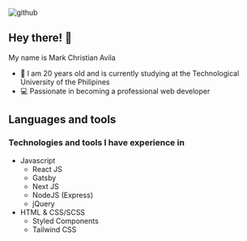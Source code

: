 ![github](https://user-images.githubusercontent.com/47880138/126040572-6e54fb86-d3f4-4acd-896a-de5002fee0ef.png)

## Hey there! 👋

My name is Mark Christian Avila
* 🏫 I am 20 years old and is currently studying at the Technological University of the Philipines
* 💻 Passionate in becoming a professional web developer

## Languages and tools

### Technologies and tools I have experience in
* Javascript
  * React JS
  * Gatsby
  * Next JS
  * NodeJS (Express)
  * jQuery
* HTML & CSS/SCSS
  * Styled Components
  * Tailwind CSS


<!---
Mark-Avila/Mark-Avila is a ✨ special ✨ repository because its `README.md` (this file) appears on your GitHub profile.
You can click the Preview link to take a look at your changes.
--->
